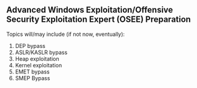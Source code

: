 Advanced Windows Exploitation/Offensive Security Exploitation Expert (OSEE) Preparation
---

Topics will/may include (if not now, eventually):

1. DEP bypass
2. ASLR/KASLR bypass
3. Heap exploitation
4. Kernel exploitation
5. EMET bypass
6. SMEP Bypass

